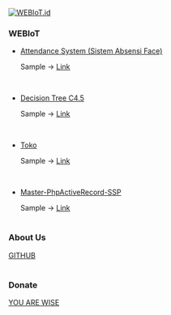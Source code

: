 <a href="https://github.com/ahroihan/webiot" target="_blank"><img src="https://webiot.id/iot.png" alt="WEBIoT.id" title="WEBIoT.id"></a>
<br>

### WEBIoT

- <a href="Attendance" target="_blank"> Attendance System (Sistem Absensi Face) </a>
  
  Sample -> <a href="https://webiot.id/absen" target="_blank"> Link </a>
<br>

- <a href="Decision Tree C4.5" target="_blank"> Decision Tree C4.5 </a>
  
  Sample -> <a href="https://webiot.id/link" target="_blank"> Link </a>
<br>

- <a href="Toko" target="_blank"> Toko </a>
  
  Sample -> <a href="https://webiot.id/toko" target="_blank"> Link </a>
<br>

- <a href="https://ahroihan.github.io/Master-PhpActiveRecord-SSP/" target="_blank"> Master-PhpActiveRecord-SSP </a>
  
  Sample -> <a href="https://webiot.id/ssp" target="_blank"> Link </a>
<br><br>


### About Us

<a href="https://github.com/ahroihan/webiot" target="_blank"> GITHUB </a>
<br><br>


### Donate

<a href="https://www.paypal.me/ahroihan/25"> YOU ARE WISE </a>
